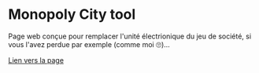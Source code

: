 # Monopoly City tool

Page web conçue pour remplacer l'unité électrionique du jeu de société, si vous l'avez perdue par exemple (comme moi 🙄)...

[Lien vers la page](https://anasouh.github.io/monopoly-city-tool)
